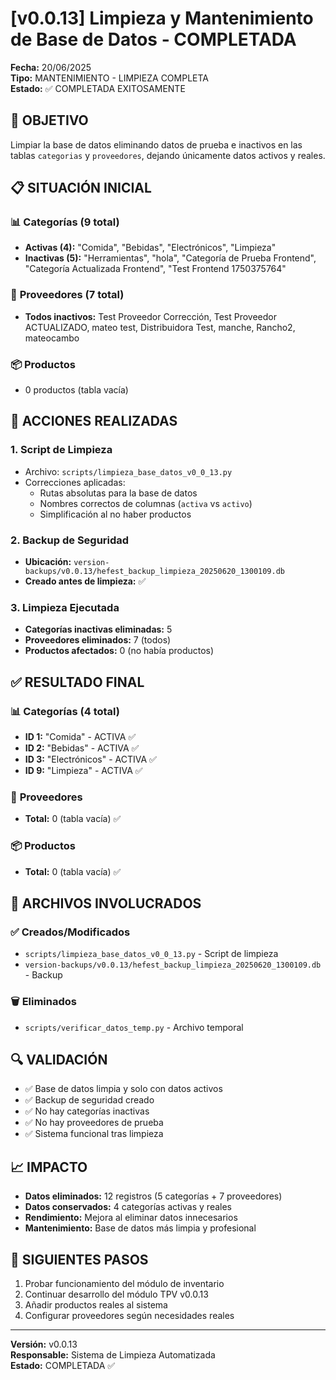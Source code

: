 # [v0.0.13] Limpieza y Mantenimiento de Base de Datos - COMPLETADA

**Fecha:** 20/06/2025  
**Tipo:** MANTENIMIENTO - LIMPIEZA COMPLETA  
**Estado:** ✅ COMPLETADA EXITOSAMENTE  

## 🎯 **OBJETIVO**
Limpiar la base de datos eliminando datos de prueba e inactivos en las tablas `categorias` y `proveedores`, dejando únicamente datos activos y reales.

## 📋 **SITUACIÓN INICIAL**

### 📊 **Categorías (9 total)**
- **Activas (4):** "Comida", "Bebidas", "Electrónicos", "Limpieza"
- **Inactivas (5):** "Herramientas", "hola", "Categoría de Prueba Frontend", "Categoría Actualizada Frontend", "Test Frontend 1750375764"

### 🏢 **Proveedores (7 total)**
- **Todos inactivos:** Test Proveedor Corrección, Test Proveedor ACTUALIZADO, mateo test, Distribuidora Test, manche, Rancho2, mateocambo

### 📦 **Productos**
- 0 productos (tabla vacía)

## 🔧 **ACCIONES REALIZADAS**

### 1. **Script de Limpieza**
- Archivo: `scripts/limpieza_base_datos_v0_0_13.py`
- Correcciones aplicadas:
  - Rutas absolutas para la base de datos
  - Nombres correctos de columnas (`activa` vs `activo`)
  - Simplificación al no haber productos

### 2. **Backup de Seguridad**
- **Ubicación:** `version-backups/v0.0.13/hefest_backup_limpieza_20250620_1300109.db`
- **Creado antes de limpieza:** ✅

### 3. **Limpieza Ejecutada**
- **Categorías inactivas eliminadas:** 5
- **Proveedores eliminados:** 7 (todos)
- **Productos afectados:** 0 (no había productos)

## ✅ **RESULTADO FINAL**

### 📊 **Categorías (4 total)**
- **ID 1:** "Comida" - ACTIVA ✅
- **ID 2:** "Bebidas" - ACTIVA ✅
- **ID 3:** "Electrónicos" - ACTIVA ✅
- **ID 9:** "Limpieza" - ACTIVA ✅

### 🏢 **Proveedores**
- **Total:** 0 (tabla vacía) ✅

### 📦 **Productos**
- **Total:** 0 (tabla vacía) ✅

## 📁 **ARCHIVOS INVOLUCRADOS**

### ✅ **Creados/Modificados**
- `scripts/limpieza_base_datos_v0_0_13.py` - Script de limpieza
- `version-backups/v0.0.13/hefest_backup_limpieza_20250620_1300109.db` - Backup

### 🗑️ **Eliminados**
- `scripts/verificar_datos_temp.py` - Archivo temporal

## 🔍 **VALIDACIÓN**
- ✅ Base de datos limpia y solo con datos activos
- ✅ Backup de seguridad creado
- ✅ No hay categorías inactivas
- ✅ No hay proveedores de prueba
- ✅ Sistema funcional tras limpieza

## 📈 **IMPACTO**
- **Datos eliminados:** 12 registros (5 categorías + 7 proveedores) 
- **Datos conservados:** 4 categorías activas y reales
- **Rendimiento:** Mejora al eliminar datos innecesarios
- **Mantenimiento:** Base de datos más limpia y profesional

## 🚀 **SIGUIENTES PASOS**
1. Probar funcionamiento del módulo de inventario
2. Continuar desarrollo del módulo TPV v0.0.13
3. Añadir productos reales al sistema
4. Configurar proveedores según necesidades reales

---

**Versión:** v0.0.13  
**Responsable:** Sistema de Limpieza Automatizada  
**Estado:** COMPLETADA ✅
